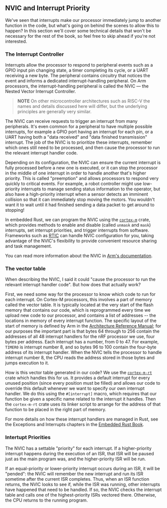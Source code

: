 ## NVIC and Interrupt Priority

We've seen that interrupts make our processor immediately jump to another function in the code, but
what's going on behind the scenes to allow this to happen? In this section we'll cover some
technical details that won't be necessary for the rest of the book, so feel free to skip ahead if
you're not interested.

### The Interrupt Controller

Interrupts allow the processor to respond to peripheral events such as a GPIO input pin changing
state, a timer completing its cycle, or a UART receiving a new byte. The peripheral contains
circuitry that notices the event and informs a dedicated interrupt-handling peripheral. On Arm
processors, the interrupt-handling peripheral is called the NVIC — the Nested Vector Interrupt
Controller.

> **NOTE** On other microcontroller architectures such as RISC-V the names and details discussed
> here will differ, but the underlying principles are generally very similar.

The NVIC can receive requests to trigger an interrupt from many peripherals. It's even common for a
peripheral to have multiple possible interrupts, for example a GPIO port having an interrupt for
each pin, or a UART having both a "data received" and "data finished transmission" interrupt. The
job of the NVIC is to prioritize these interrupts, remember which ones still need to be processed,
and then cause the processor to run the relevant interrupt handler code.

Depending on its configuration, the NVIC can ensure the current interrupt is fully processed before
a new one is executed, or it can stop the processor in the middle of one interrupt in order to
handle another that's higher priority.  This is called "preemption" and allows processors to respond
very quickly to critical events.  For example, a robot controller might use low-priority interrupts
to manage sending status information to the operator, but also have a high-priority interrupt when a
sensor detects an imminent collision so that it can immediately stop moving the motors. You wouldn't
want it to wait until it had finished sending a data packet to get around to stopping!

In embedded Rust, we can program the NVIC using the [`cortex-m`] crate, which provides methods to
enable and disable (called `unmask` and `mask`) interrupts, set interrupt priorities, and trigger
interrupts from software. Frameworks such as [RTIC] can handle NVIC configuration for you, taking
advantage of the NVIC's flexibility to provide convenient resource sharing and task management.

You can read more information about the NVIC in [Arm's documentation].

[`cortex-m`]: https://docs.rs/cortex-m/latest/cortex_m/peripheral/struct.NVIC.html
[RTIC]: https://rtic.rs/
[Arm's documentation]: https://developer.arm.com/documentation/ddi0337/e/Nested-Vectored-Interrupt-Controller/About-the-NVIC

### The vector table

When describing the NVIC, I said it could "cause the processor to run the relevant interrupt handler
code". But how does that actually work?

First, we need some way for the processor to know which code to run for each interrupt. On Cortex-M
processors, this involves a part of memory called the vector table. It is typically located at the
very start of the flash memory that contains our code, which is reprogrammed every time we upload
new code to our processor, and contains a list of addresses -- the locations in memory of every
interrupt function. The specific layout of the start of memory is defined by Arm in the
[Architecture Reference Manual]; for our purposes the important part is that bytes 64 through to 256
contain the addresses of all 48 interrupt handlers for the nRF processor we use, four bytes per
address. Each interrupt has a number, from 0 to 47. For example, `TIMER0` is interrupt number 8, and
so bytes 96 to 100 contain the four-byte address of its interrupt handler. When the NVIC tells the
processor to handle interrupt number 8, the CPU reads the address stored in those bytes and jumps
execution to it.

How is this vector table generated in our code? We use the [`cortex-m-rt`] crate which handles this
for us. It provides a default interrupt for every unused position (since every position must be
filled) and allows our code to override this default whenever we want to specify our own interrupt
handler. We do this using the `#[interrupt]` macro, which requires that our function be given a
specific name related to the interrupt it handles. Then the `cortex-m-rt` crate uses its linker
script to arrange for the address of that function to be placed in the right part of memory.

For more details on how these interrupt handlers are managed in Rust, see the Exceptions and
Interrupts chapters in the [Embedded Rust Book].

### Intertupt Priorities

The NVIC has a settable "priority" for each interrupt. If a higher-priority interrupt happens during the execution of an ISR, that ISR will be paused just as the main program was, and the higher-priority ISR will be run.

If an equal-priority or lower-priority interrupt occurs during an ISR, it will be "pended": the NVIC will remember the new interrupt and run its ISR sometime after the current ISR completes.  Thus, when an ISR function returns, the NVIC looks to see if, while the ISR was running, other interrupts have happened that need to be handled. If so, the NVIC checks the interrupt table and calls one of the highest-priority ISRs vectored there. Otherwise, the CPU returns to the running program.


[Architecture Reference Manual]: https://developer.arm.com/documentation/ddi0403/latest
[`cortex-m-rt`]: https://docs.rs/cortex-m-rt
[Embedded Rust Book]: https://docs.rust-embedded.org/book/
